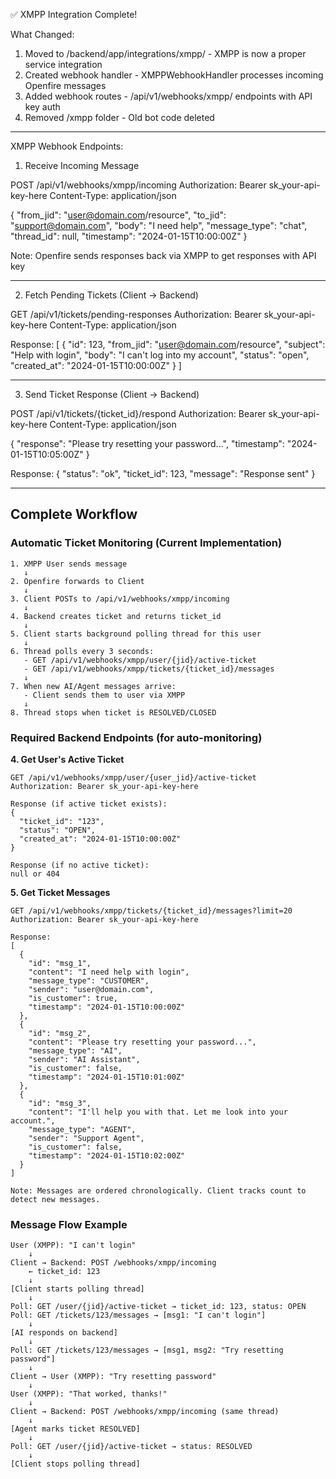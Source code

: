 ✅ XMPP Integration Complete!

What Changed:

1. Moved to /backend/app/integrations/xmpp/ - XMPP is now a proper service integration
2. Created webhook handler - XMPPWebhookHandler processes incoming Openfire messages
3. Added webhook routes - /api/v1/webhooks/xmpp/ endpoints with API key auth
4. Removed /xmpp folder - Old bot code deleted

---
XMPP Webhook Endpoints:

1. Receive Incoming Message

POST /api/v1/webhooks/xmpp/incoming
Authorization: Bearer sk_your-api-key-here
Content-Type: application/json

{
  "from_jid": "user@domain.com/resource",
  "to_jid": "support@domain.com",
  "body": "I need help",
  "message_type": "chat",
  "thread_id": null,
  "timestamp": "2024-01-15T10:00:00Z"
}

Note: Openfire sends responses back via XMPP to get responses with API key

---

2. Fetch Pending Tickets (Client → Backend)

GET /api/v1/tickets/pending-responses
Authorization: Bearer sk_your-api-key-here
Content-Type: application/json

Response:
[
  {
    "id": 123,
    "from_jid": "user@domain.com/resource",
    "subject": "Help with login",
    "body": "I can't log into my account",
    "status": "open",
    "created_at": "2024-01-15T10:00:00Z"
  }
]

---

3. Send Ticket Response (Client → Backend)

POST /api/v1/tickets/{ticket_id}/respond
Authorization: Bearer sk_your-api-key-here
Content-Type: application/json

{
  "response": "Please try resetting your password...",
  "timestamp": "2024-01-15T10:05:00Z"
}

Response:
{
  "status": "ok",
  "ticket_id": 123,
  "message": "Response sent"
}

---

## Complete Workflow

### Automatic Ticket Monitoring (Current Implementation)

```
1. XMPP User sends message
   ↓
2. Openfire forwards to Client
   ↓
3. Client POSTs to /api/v1/webhooks/xmpp/incoming
   ↓
4. Backend creates ticket and returns ticket_id
   ↓
5. Client starts background polling thread for this user
   ↓
6. Thread polls every 3 seconds:
   - GET /api/v1/webhooks/xmpp/user/{jid}/active-ticket
   - GET /api/v1/webhooks/xmpp/tickets/{ticket_id}/messages
   ↓
7. When new AI/Agent messages arrive:
   - Client sends them to user via XMPP
   ↓
8. Thread stops when ticket is RESOLVED/CLOSED
```

### Required Backend Endpoints (for auto-monitoring)

**4. Get User's Active Ticket**
```
GET /api/v1/webhooks/xmpp/user/{user_jid}/active-ticket
Authorization: Bearer sk_your-api-key-here

Response (if active ticket exists):
{
  "ticket_id": "123",
  "status": "OPEN",
  "created_at": "2024-01-15T10:00:00Z"
}

Response (if no active ticket):
null or 404
```

**5. Get Ticket Messages**
```
GET /api/v1/webhooks/xmpp/tickets/{ticket_id}/messages?limit=20
Authorization: Bearer sk_your-api-key-here

Response:
[
  {
    "id": "msg_1",
    "content": "I need help with login",
    "message_type": "CUSTOMER",
    "sender": "user@domain.com",
    "is_customer": true,
    "timestamp": "2024-01-15T10:00:00Z"
  },
  {
    "id": "msg_2",
    "content": "Please try resetting your password...",
    "message_type": "AI",
    "sender": "AI Assistant",
    "is_customer": false,
    "timestamp": "2024-01-15T10:01:00Z"
  },
  {
    "id": "msg_3",
    "content": "I'll help you with that. Let me look into your account.",
    "message_type": "AGENT",
    "sender": "Support Agent",
    "is_customer": false,
    "timestamp": "2024-01-15T10:02:00Z"
  }
]

Note: Messages are ordered chronologically. Client tracks count to detect new messages.
```

### Message Flow Example

```
User (XMPP): "I can't login"
    ↓
Client → Backend: POST /webhooks/xmpp/incoming
    ← ticket_id: 123
    ↓
[Client starts polling thread]
    ↓
Poll: GET /user/{jid}/active-ticket → ticket_id: 123, status: OPEN
Poll: GET /tickets/123/messages → [msg1: "I can't login"]
    ↓
[AI responds on backend]
    ↓
Poll: GET /tickets/123/messages → [msg1, msg2: "Try resetting password"]
    ↓
Client → User (XMPP): "Try resetting password"
    ↓
User (XMPP): "That worked, thanks!"
    ↓
Client → Backend: POST /webhooks/xmpp/incoming (same thread)
    ↓
[Agent marks ticket RESOLVED]
    ↓
Poll: GET /user/{jid}/active-ticket → status: RESOLVED
    ↓
[Client stops polling thread]
```
